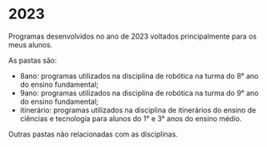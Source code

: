 # 2023
Programas desenvolvidos no ano de 2023 voltados principalmente para os meus alunos.

As pastas são:
* 8ano: programas utilizados na disciplina de robótica na turma do 8° ano do ensino fundamental;
* 9ano: programas utilizados na disciplina de robótica na turma do 9° ano do ensino fundamental;
* itinerário: programas utilizados na disciplina de itinerários do ensino de ciências e tecnologia para alunos do 1° e 3° anos do ensino médio.

Outras pastas não relacionadas com as disciplinas.
